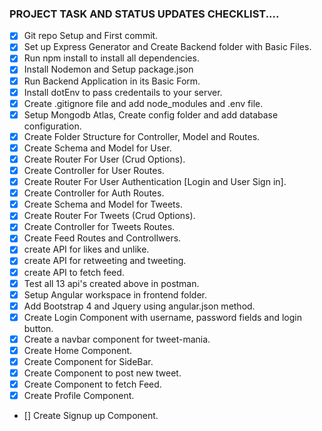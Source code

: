 ### PROJECT TASK AND STATUS UPDATES CHECKLIST....

- [x] Git repo Setup and First commit.
- [x] Set up Express Generator and Create Backend folder with Basic Files.
- [x] Run npm install to install all dependencies.
- [x] Install Nodemon and Setup package.json
- [x] Run Backend Application in its Basic Form.
- [x] Install dotEnv to pass credentails to your server.
- [x] Create .gitignore  file and add node_modules and .env file.
- [x] Setup Mongodb Atlas, Create config folder and add database configuration.
- [x] Create Folder Structure for Controller, Model and Routes.
- [x] Create Schema and Model for User.
- [x] Create Router For User (Crud Options).
- [x] Create Controller for User Routes.
- [x] Create Router For User Authentication [Login and User Sign in].
- [x] Create Controller for Auth Routes.
- [x] Create Schema and Model for Tweets.
- [x] Create Router For Tweets (Crud Options).
- [x] Create Controller for Tweets Routes.
- [x] Create Feed Routes and Controllwers.
- [x] create API for likes and unlike.
- [x] create API for retweeting and tweeting.
- [x] create API to fetch feed.
- [x] Test all 13 api's created above in postman.
- [x] Setup Angular workspace in frontend folder.
- [x] Add Bootstrap 4 and Jquery using angular.json method.
- [x] Create Login Component with username, password fields and login button.
- [x] Create a navbar component for tweet-mania.
- [x] Create Home Component.
- [x] Create Component for SideBar.
- [x] Create Component to post new tweet.
- [x] Create Component to fetch Feed.
- [x] Create Profile Component.
- [] Create Signup up Component.
